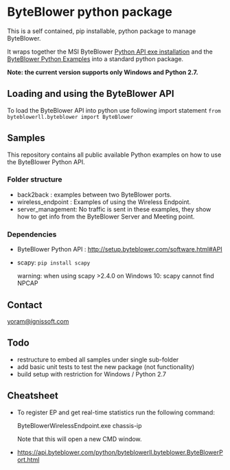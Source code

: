 # ByteBlower python package

This is a self contained, pip installable, python package to manage ByteBlower.

It wraps together the MSI ByteBlower [Python API exe installation](https://setup.byteblower.com/software.html) and the
[ByteBlower Python Examples](https://github.com/excentis/ByteBlower_python_examples) into a standard python package.   

**Note: the current version  supports only Windows and Python 2.7.**

## Loading and using the ByteBlower API
To load the ByteBlower API into python use following import statement
`from byteblowerll.byteblower import ByteBlower`

## Samples

This repository contains all public available Python examples on how to use the ByteBlower Python API. 

### Folder structure
- back2back : examples between two ByteBlower ports.
- wireless_endpoint : Examples of using the Wireless Endpoint.
- server_management: No traffic is sent in these examples, they show how to get info from the ByteBlower Server and Meeting point.

### Dependencies
- ByteBlower Python API : http://setup.byteblower.com/software.html#API
- scapy: `pip install scapy`

    warning: when using scapy >2.4.0 on Windows 10: scapy cannot find NPCAP

## Contact
[yoram@ignissoft.com](yoram@ignissoft.com)

## Todo
* restructure to embed all samples under single sub-folder
* add basic unit tests to test the new package (not functionality)
* build setup with restriction for Windows / Python 2.7

## Cheatsheet
* To register EP and get real-time statistics run the following command:

    ByteBlowerWirelessEndpoint.exe chassis-ip
    
    Note that this will open a new CMD window.
* https://api.byteblower.com/python/byteblowerll.byteblower.ByteBlowerPort.html
